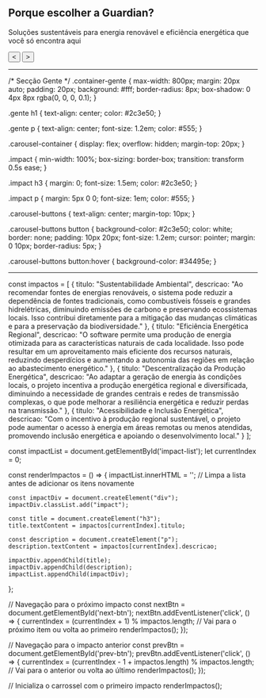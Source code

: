 <section class="gente">
    <div class="container-gente">
        <h1>Porque escolher a Guardian?</h1>
        <p>Soluções sustentáveis para energia renovável e eficiência energética que você só encontra aqui</p>
        <div id="impact-list" class="carousel-container">
            <!-- Itens serão adicionados aqui -->
        </div>
        <div class="carousel-buttons">
            <button id="prev-btn">&lt;</button>
            <button id="next-btn">&gt;</button>
        </div>
    </div>
</section>

----

/* Secção Gente */
.container-gente {
    max-width: 800px;
    margin: 20px auto;
    padding: 20px;
    background: #fff;
    border-radius: 8px;
    box-shadow: 0 4px 8px rgba(0, 0, 0, 0.1);
}

.gente h1 {
    text-align: center;
    color: #2c3e50;
}

.gente p {
    text-align: center;
    font-size: 1.2em;
    color: #555;
}

.carousel-container {
    display: flex;
    overflow: hidden;
    margin-top: 20px;
}

.impact {
    min-width: 100%;
    box-sizing: border-box;
    transition: transform 0.5s ease;
}

.impact h3 {
    margin: 0;
    font-size: 1.5em;
    color: #2c3e50;
}

.impact p {
    margin: 5px 0 0;
    font-size: 1em;
    color: #555;
}

.carousel-buttons {
    text-align: center;
    margin-top: 10px;
}

.carousel-buttons button {
    background-color: #2c3e50;
    color: white;
    border: none;
    padding: 10px 20px;
    font-size: 1.2em;
    cursor: pointer;
    margin: 0 10px;
    border-radius: 5px;
}

.carousel-buttons button:hover {
    background-color: #34495e;
}


---

const impactos = [
    {
        titulo: "Sustentabilidade Ambiental",
        descricao: "Ao recomendar fontes de energias renováveis, o sistema pode reduzir a dependência de fontes tradicionais, como combustíveis fósseis e grandes hidrelétricas, diminuindo emissões de carbono e preservando ecossistemas locais. Isso contribui diretamente para a mitigação das mudanças climáticas e para a preservação da biodiversidade."
    },
    {
        titulo: "Eficiência Energética Regional",
        descricao: "O software permite uma produção de energia otimizada para as características naturais de cada localidade. Isso pode resultar em um aproveitamento mais eficiente dos recursos naturais, reduzindo desperdícios e aumentando a autonomia das regiões em relação ao abastecimento energético."
    },
    {
        titulo: "Descentralização da Produção Energética",
        descricao: "Ao adaptar a geração de energia às condições locais, o projeto incentiva a produção energética regional e diversificada, diminuindo a necessidade de grandes centrais e redes de transmissão complexas, o que pode melhorar a resiliência energética e reduzir perdas na transmissão."
    },
    {
        titulo: "Acessibilidade e Inclusão Energética",
        descricao: "Com o incentivo à produção regional sustentável, o projeto pode aumentar o acesso à energia em áreas remotas ou menos atendidas, promovendo inclusão energética e apoiando o desenvolvimento local."
    }
];

const impactList = document.getElementById('impact-list');
let currentIndex = 0;

const renderImpactos = () => {
    impactList.innerHTML = ''; // Limpa a lista antes de adicionar os itens novamente
    
    const impactDiv = document.createElement("div");
    impactDiv.classList.add("impact");
    
    const title = document.createElement("h3");
    title.textContent = impactos[currentIndex].titulo;
    
    const description = document.createElement("p");
    description.textContent = impactos[currentIndex].descricao;
    
    impactDiv.appendChild(title);
    impactDiv.appendChild(description);
    impactList.appendChild(impactDiv);
};

// Navegação para o próximo impacto
const nextBtn = document.getElementById('next-btn');
nextBtn.addEventListener('click', () => {
    currentIndex = (currentIndex + 1) % impactos.length; // Vai para o próximo item ou volta ao primeiro
    renderImpactos();
});

// Navegação para o impacto anterior
const prevBtn = document.getElementById('prev-btn');
prevBtn.addEventListener('click', () => {
    currentIndex = (currentIndex - 1 + impactos.length) % impactos.length; // Vai para o anterior ou volta ao último
    renderImpactos();
});

// Inicializa o carrossel com o primeiro impacto
renderImpactos();
